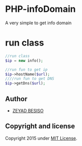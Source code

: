 # PHP-infoDomain

 A very simple  to get info domain

# run class
```php
//run class
$ip = new info();

//run fun to get ip 
$ip->hostName($url);
////run fun to get DNS
$ip->getDns($url);
```

## Author
* [ZEYAD BESISO](https://github.com/23y4d/)

## Copyright and license
 Copyright 2015 under [MIT License](LICENSE).
